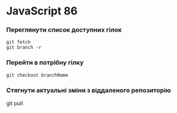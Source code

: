 # JavaScript 86

### Переглянути список доступних гілок

```
git fetch
git branch -r
```

### Перейти в потрібну гілку

```
git checkout branchName
```

### Стягнути актуальні зміни з віддаленого репозиторію

git pull
